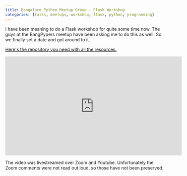 ```yaml
---
title: Bangalore Python Meetup Group - Flask Workshop
categories: [talks, meetups, workshop, flask, python, programming]
---
```


I have been meaning to do a Flask workshop for quite some time now. The guys
at the BangPypers meetup have been asking me to do this as well. So we finally
set a date and got around to it.

[Here's the repository you need with all the resources.](https://github.com/bangpypers/23-05-2020-flask-workshop)

<iframe width="560" height="315" src="https://www.youtube.com/embed/1C7Oj0KEhgo" frameborder="0" allow="accelerometer; autoplay; encrypted-media; gyroscope; picture-in-picture" allowfullscreen></iframe>


The video was livestreamed over Zoom and Youtube. Unfortunately the Zoom
comments were not read out loud, so those have not been preserved.
